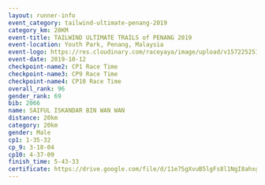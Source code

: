 ```yaml
---
layout: runner-info 
event_category: tailwind-ultimate-penang-2019 
category_km: 20KM 
event-title: TAILWIND ULTIMATE TRAILS of PENANG 2019 
event-location: Youth Park, Penang, Malaysia 
event-logo: https://res.cloudinary.com/raceyaya/image/upload/v1572252513/logo/utop-2019_h9tzys.jpg 
event-date: 2019-10-12 
checkpoint-name2: CP1 Race Time 
checkpoint-name3: CP9 Race Time 
checkpoint-name4: CP10 Race Time 
overall_rank: 96
gender_rank: 69
bib: 2066
name: SAIFUL ISKANDAR BIN WAN WAN
distance: 20km
category: 20km
gender: Male
cp1: 1-35-32
cp_9: 3-18-04
cp10: 4-37-09
finish_time: 5-43-33
certificate: https://drive.google.com/file/d/11e75gXvuB5lgFs8l1NgI8ahxgf_jMTS9/view?usp=sharing
---
```

